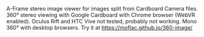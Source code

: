 A-Frame stereo image viewer for images split from Cardboard Camera files.
360° stereo viewing with Google Cardboard with Chrome browser (WebVR enabled). 
Oculus Rift and HTC Vive not tested, probably not working.
Mono 360° with desktop browsers.
Try it at https://moflac.github.io/360-image/
